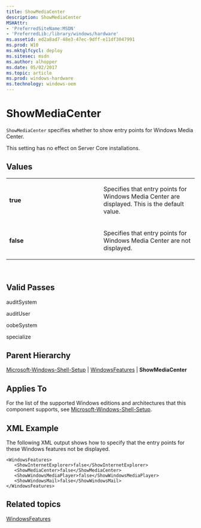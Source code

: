 ```yaml
---
title: ShowMediaCenter
description: ShowMediaCenter
MSHAttr:
- 'PreferredSiteName:MSDN'
- 'PreferredLib:/library/windows/hardware'
ms.assetid: ed2a8ad7-48e3-47ec-9dff-e11df3047991
ms.prod: W10
ms.mktglfcycl: deploy
ms.sitesec: msdn
ms.author: alhopper
ms.date: 05/02/2017
ms.topic: article
ms.prod: windows-hardware
ms.technology: windows-oem
---
```


# ShowMediaCenter


`ShowMediaCenter` specifies whether to show entry points for Windows Media Center.

This setting has no effect on Server Core installations.

## Values


<table>
<colgroup>
<col width="50%" />
<col width="50%" />
</colgroup>
<tbody>
<tr class="odd">
<td><p><strong>true</strong></p></td>
<td><p>Specifies that entry points for Windows Media Center are displayed. This is the default value.</p></td>
</tr>
<tr class="even">
<td><p><strong>false</strong></p></td>
<td><p>Specifies that entry points for Windows Media Center are not displayed.</p></td>
</tr>
</tbody>
</table>

 

## Valid Passes


auditSystem

auditUser

oobeSystem

specialize

## Parent Hierarchy


[Microsoft-Windows-Shell-Setup](microsoft-windows-shell-setup.md) | [WindowsFeatures](microsoft-windows-shell-setup-windowsfeatures.md) | **ShowMediaCenter**

## Applies To


For the list of the supported Windows editions and architectures that this component supports, see [Microsoft-Windows-Shell-Setup](microsoft-windows-shell-setup.md).

## XML Example


The following XML output shows how to specify that the entry points for these Windows features not be displayed.

``` syntax
<WindowsFeatures>
   <ShowInternetExplorer>false</ShowInternetExplorer>
   <ShowMediaCenter>false</ShowMediaCenter>
   <ShowWindowsMediaPlayer>false</ShowWindowsMediaPlayer>
   <ShowWindowsMail>false</ShowWindowsMail>
</WindowsFeatures>
```

## Related topics


[WindowsFeatures](microsoft-windows-shell-setup-windowsfeatures.md)

 

 







